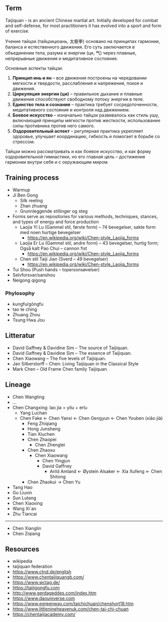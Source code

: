 ## Term
Taijiquan - is an ancient Chinese martial art. Initially developed for combat and self-defense, for most practitioners it has evolved into a sport and form of exercise.

Учение тайцзи (тайцзицюань, 太极拳) основано на принципах гармонии, баланса и естественного движения.
Его суть заключается в объединении тела, разума и энергии (ци, 气) через плавные, непрерывные движения и медитативное состояние.  

Основные аспекты тайцзи:  
1. **Принцип инь и ян** – все движения построены на чередовании мягкости и твердости, расслабления и напряжения, покоя и движения.  
2. **Циркуляция энергии (ци)** – правильное дыхание и плавные движения способствуют свободному потоку энергии в теле.  
3. **Единство тела и сознания** – практика требует сосредоточенности, медитативного состояния и контроля над движением.  
4. **Боевое искусство** – изначально тайцзи развивалось как стиль ушу, включающий принципы мягкости против жесткости, использование силы противника против него самого.  
5. **Оздоровительный аспект** – регулярная практика укрепляет здоровье, улучшает координацию, гибкость и помогает в борьбе со стрессом.  

Тайцзи можно рассматривать и как боевое искусство, и как форму оздоровительной гимнастики, но его главная цель – достижение гармонии внутри себя и с окружающим миром.

## Training process
* Warmup
* Ji Ben Gong
  * Silk reeling
  * Zhan zhuang
  * Grunnleggende stillinger og steg
* Forms serve as repositories for various methods, techniques, stances, and types of energy and force production
  * Laojia Yi Lu (Gammel stil, første form) – 74 bevegelser, sakte form med noen hurtige bevegelser
    * https://en.wikipedia.org/wiki/Chen-style_Laojia_forms
  * Laojia Er Lu (Gammel stil, andre form) – 43 bevegelser, hurtig form;   Også kalt Pao Chui – cannon fist
    * https://en.wikipedia.org/wiki/Chen-style_Laojia_forms
  * Chen stil Taiji Jian (Sverd – 49 bevegelser)
    * https://en.wikipedia.org/wiki/Chen-style_Laojia_forms
* Tui Shou (Push hands – topersonsøvelser)
* Selvforsvar/sanshou
* Neigong qigong

### Phylosophy
* kungfu/gōngfu
* tao te ching
* Zhuang Zhou
* Tsung Hwa Jou

## Litteratur
* David Gaffney & Davidine Sim – The source of Taijiquan.
* David Gaffney & Davidine Sim – The essence of Taijiquan.
* Chen Xiaowang – The five levels of Taijiquan.
* Jan Silberstorff – Chen: Living Taijiquan in the Classical Style
* Mark Chen – Old Frame Chen family Taijiquan.

## Lineage
* Chen Wangting
* ...
* Chen Changxing: lao jia = yilu + erlu
  * Yang Luchan
  * Chen Fake <- Chen Yanxi <- Chen Gengyun <- Chen Youben (xiǎo jià)
    * Feng Zhiqiang
    * Hong Junsheng
    * Tian Xiuchen
    * Chen Zhaopei
      * Chen Zhenglei
    * Chen Zhaoxu
      * Chen Xiaowang
        * Chen Yingjun 
        * David Gaffney
          * Arild Amland <- Øystein Alsaker <- Xia Xufeng <- Chen Shitong 
    * Chen Zhaokui -> Chen Yu
* Tang Hao
* Gu Liuxin
* Sun Lutang
* Chen Xiaoxing
* Wang Xi`an
* Zhu Tiancai
---
* Chen Xianglin
* Chen Ziqiang


## Resources
* wikipedia
* taijiquan federation
* https://www.ctnd.de/english
* https://www.chentaijiquangb.com/
* https://www.wctag.de/
* https://taijigongfu.com
* http://www.gerdageddes.com/index.htm
* https://www.daouniverse.com
* https://www.egreenway.com/taichichuan/chenshort18.htm
* https://www.littlenineheavenuk.com/chen-tai-chi-chuan
* https://chentaijiacademy.com/

